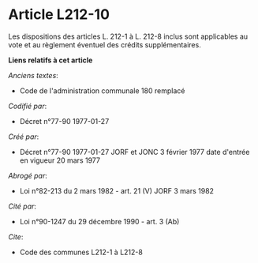 # Article L212-10

Les dispositions des articles L. 212-1 à L. 212-8 inclus sont applicables au vote et au règlement éventuel des crédits
supplémentaires.

**Liens relatifs à cet article**

_Anciens textes_:

  - Code de l'administration communale 180 remplacé

_Codifié par_:

  - Décret n°77-90 1977-01-27

_Créé par_:

  - Décret n°77-90 1977-01-27 JORF et JONC 3 février 1977 date d'entrée en vigueur 20 mars 1977

_Abrogé par_:

  - Loi n°82-213 du 2 mars 1982 - art. 21 (V) JORF 3 mars 1982

_Cité par_:

  - Loi n°90-1247 du 29 décembre 1990 - art. 3 (Ab)

_Cite_:

  - Code des communes L212-1 à L212-8
